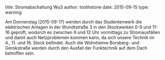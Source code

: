 title: Stromabschaltung Wu3
author: toothstone
date: 2015-09-15
type: warning

Am Donnerstag (2015-09-17) werden durch das Studentenwerk die elektrischen Anlagen in der Wundtstraße 3 in den Stockwerken 0-9 und 11-16 geprüft, wodurch es zwischen 9 und 12 Uhr vormittags zu Stromausfällen und damit auch Netzproblemen kommen kann, da sich unsere Technik im 4., 11. und 16. Stock befindet.
Auch die Wohnheime Borsberg- und Gerokstraße werden durch den Ausfall der Funktechnik auf dem Dach betroffen sein.
